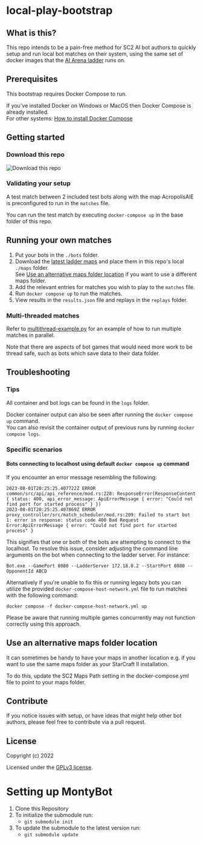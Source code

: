# local-play-bootstrap

## What is this?

This repo intends to be a pain-free method for SC2 AI bot authors to quickly setup and run local bot matches on their system, using the same set of docker images that the [AI Arena ladder](https://aiarena.net) runs on.

## Prerequisites

This bootstrap requires Docker Compose to run.

If you've installed Docker on Windows or MacOS then Docker Compose is already installed.  
For other systems: [How to install Docker Compose](https://docs.docker.com/compose/install/)

## Getting started

### Download this repo

![Download this repo](img/download.png)

### Validating your setup

A test match between 2 included test bots along with the map AcropolisAIE is preconfigured to run in the `matches` file.

You can run the test match by executing `docker-compose up` in the base folder of this repo.

## Running your own matches

1. Put your bots in the `./bots` folder.
2. Download the [latest ladder maps](https://aiarena.net//wiki/maps/#wiki-toc-current-map-pool) and place them in this repo's local `./maps` folder.  
   See [Use an alternative maps folder location](#use-an-alternative-maps-folder-location) if you want to use a different maps folder.
3. Add the relevant entries for matches you wish to play to the `matches` file.
4. Run `docker compose up` to run the matches.
5. View results in the `results.json` file and replays in the `replays` folder.

### Multi-threaded matches

Refer to [multithread-example.py](./multithread-example.py) for an example of how to run multiple matches in parallel.

Note that there are aspects of bot games that would need more work to be thread safe,
such as bots which save data to their data folder.

## Troubleshooting

### Tips

All container and bot logs can be found in the `logs` folder.

Docker container output can also be seen after running the `docker compose up` command.  
You can also revisit the container output of previous runs by running `docker compose logs`.

### Specific scenarios

#### Bots connecting to localhost using default `docker compose up` command

If you encounter an error message resembling the following:

```
2023-08-01T20:25:25.407722Z ERROR common/src/api/api_reference/mod.rs:228: ResponseError(ResponseContent { status: 400, api_error_message: ApiErrorMessage { error: "Could not find port for started process" } })
2023-08-01T20:25:25.407869Z ERROR proxy_controller/src/match_scheduler/mod.rs:209: Failed to start bot 1: error in response: status code 400 Bad Request
Error:ApiErrorMessage { error: "Could not find port for started process" }
```

This signifies that one or both of the bots are attempting to connect to the localhost.
To resolve this issue, consider adjusting the command line arguments on the bot when
connecting to the ladder server.
For instance:

`Bot.exe --GamePort 8080 --LadderServer 172.18.0.2 --StartPort 8080 --OpponentId ABCD`

Alternatively if you're unable to fix this or running legacy bots you can utilize the
provided `docker-compose-host-network.yml` file to run matches with the following command:

`docker compose -f docker-compose-host-network.yml up`

Please be aware that running multiple games concurrently may not function correctly using this approach.

## Use an alternative maps folder location

It can sometimes be handy to have your maps in another location e.g. if you want to use the same maps folder as your StarCraft II installation.

To do this, update the SC2 Maps Path setting in the docker-compose.yml file to point to your maps folder.

## Contribute

If you notice issues with setup, or have ideas that might help other bot authors, please feel free to contribute via a pull request.

## License

Copyright (c) 2022

Licensed under the [GPLv3 license](LICENSE).

# Setting up MontyBot

1. Clone this Repository
2. To initialize the submodule run:
   - `git submodule init`
3. To update the submodule to the latest version run:
   - `git submodule update`
